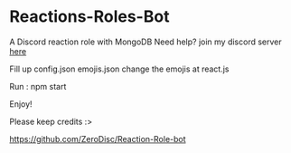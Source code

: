 # Reactions-Roles-Bot

A Discord reaction role with MongoDB
Need help? join my discord server [here](https://dsc.gg/zrealm)

Fill up
config.json
emojis.json
change the emojis at react.js

Run : npm start

Enjoy!

Please keep credits :>

https://github.com/ZeroDisc/Reaction-Role-bot

